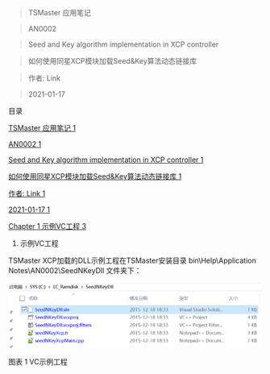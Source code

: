 >   TSMaster 应用笔记

>   AN0002

>   Seed and Key algorithm implementation in XCP controller

>   如何使用同星XCP模块加载Seed&Key算法动态链接库

>   作者: Link

>   2021-01-17

目录

[TSMaster 应用笔记	1](#_Toc61799923)

[AN0002	1](#_Toc61799924)

[Seed and Key algorithm implementation in XCP controller	1](#_Toc61799925)

[如何使用同星XCP模块加载Seed&Key算法动态链接库	1](#_Toc61799926)

[作者: Link	1](#_Toc61799927)

[2021-01-17	1](#_Toc61799928)

[Chapter 1 示例VC工程	3](#_Toc61799929)

1.  示例VC工程

TSMaster XCP加载的DLL示例工程在TSMaster安装目录 bin\\Help\\Application
Notes\\AN0002\\SeedNKeyDll 文件夹下：

![](https://github.com/TOSUN-Shanghai/TSMaster/blob/main/AN/media/99bf0b21dc45e3abfaa2941bfc923cb8.png)

图表 1 VC示例工程
